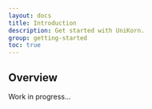 ```yaml
---
layout: docs
title: Introduction
description: Get started with UniKorn.
group: getting-started
toc: true
---
```


## Overview

Work in progress...
